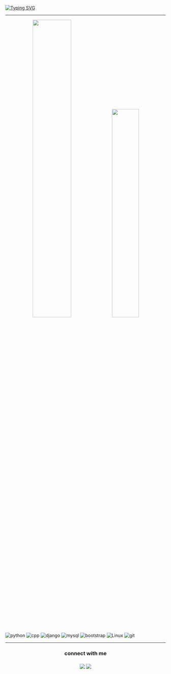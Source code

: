 [![Typing SVG](https://readme-typing-svg.demolab.com?font=+Lobster+&weight=900&size=25&pause=998&color=8729A3&center=true&vCenter=true&width=435&height=55&lines=welcome+to+my+profile)](https://git.io/typing-svg)
<hr>
<div align="center">
    <img width="49%"
        src="https://github-readme-stats.vercel.app/api?username=Wenderson-Oscar&show_icons=true&count_private=true&hide_border=true&title_color=00FF89&icon_color=00FF89&text_color=ffffff&bg_color=0d1117" />
    <img width="41%"
        src="https://github-readme-stats.vercel.app/api/top-langs/?username=Wenderson-Oscar&layout=compact&hide_border=true&title_color=00FF89&text_color=ffffff&bg_color=0d1117&hide=jupyter%20notebook" />
   
</div>
<div style="display: inline_block"><br>
  <img src="https://img.shields.io/badge/Python-3776AB?style=for-the-badge&logo=python&logoColor=white" alt="python" />
  <img src="https://img.shields.io/badge/C%2B%2B-00599C?style=for-the-badge&logo=c%2B%2B&logoColor=white" alt="cpp" />
  <img src="https://img.shields.io/badge/Django-092E20?style=for-the-badge&logo=django&logoColor=white" alt="django" />
  <img src="https://img.shields.io/badge/MySQL-00000F?style=for-the-badge&logo=mysql&logoColor=white" alt="mysql" />
  <img src="https://img.shields.io/badge/Bootstrap-563D7C?style=for-the-badge&logo=bootstrap&logoColor=white" alt="bootstrap" />
  <img src="https://img.shields.io/badge/Linux-FCC624?style=for-the-badge&logo=linux&logoColor=black" alt="Linux" />
  <img src="https://img.shields.io/badge/GIT-E44C30?style=for-the-badge&logo=git&logoColor=white" alt="git" />
</div> 
<hr>
<h3 align="center">connect with me<h3>
 <div align="center">
  <a href = "mailto:WendersonOscardev@gmail.com"><img src="https://img.shields.io/badge/-Gmail-%23333?style=for-the-badge&logo=gmail&logoColor=white" target="_blank"></a>
  <a href="https://www.linkedin.com/in/wenderson-oscar-santos/" target="_blank"><img src="https://img.shields.io/badge/-LinkedIn-%230077B5?style=for-the-badge&logo=linkedin&logoColor=white" target="_blank"></a> 
  </div>
